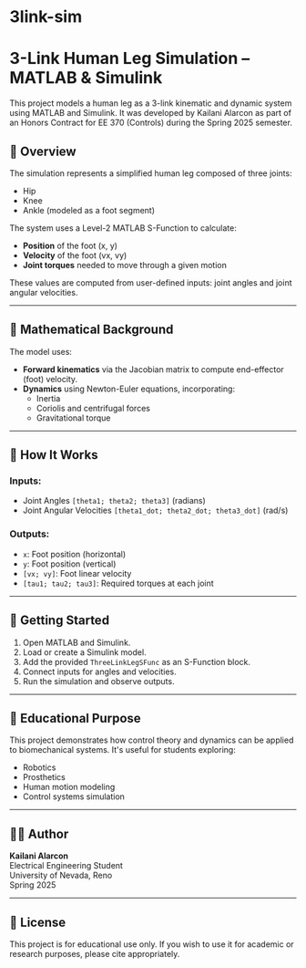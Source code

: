 # 3link-sim

# 3-Link Human Leg Simulation – MATLAB & Simulink

This project models a human leg as a 3-link kinematic and dynamic system using MATLAB and Simulink. It was developed by Kailani Alarcon as part of an Honors Contract for EE 370 (Controls) during the Spring 2025 semester.

## 🦿 Overview

The simulation represents a simplified human leg composed of three joints:
- Hip
- Knee
- Ankle (modeled as a foot segment)

The system uses a Level-2 MATLAB S-Function to calculate:
- **Position** of the foot (x, y)
- **Velocity** of the foot (vx, vy)
- **Joint torques** needed to move through a given motion

These values are computed from user-defined inputs: joint angles and joint angular velocities.

---

## 📐 Mathematical Background

The model uses:

- **Forward kinematics** via the Jacobian matrix to compute end-effector (foot) velocity.
- **Dynamics** using Newton-Euler equations, incorporating:
  - Inertia
  - Coriolis and centrifugal forces
  - Gravitational torque

---

## 🔧 How It Works

### Inputs:
- Joint Angles `[theta1; theta2; theta3]` (radians)
- Joint Angular Velocities `[theta1_dot; theta2_dot; theta3_dot]` (rad/s)

### Outputs:
- `x`: Foot position (horizontal)
- `y`: Foot position (vertical)
- `[vx; vy]`: Foot linear velocity
- `[tau1; tau2; tau3]`: Required torques at each joint

---

## 🧪 Getting Started

1. Open MATLAB and Simulink.
2. Load or create a Simulink model.
3. Add the provided `ThreeLinkLegSFunc` as an S-Function block.
4. Connect inputs for angles and velocities.
5. Run the simulation and observe outputs.

---

## 🧠 Educational Purpose

This project demonstrates how control theory and dynamics can be applied to biomechanical systems. It's useful for students exploring:
- Robotics
- Prosthetics
- Human motion modeling
- Control systems simulation

---

## 👩‍💻 Author

**Kailani Alarcon**  
Electrical Engineering Student  
University of Nevada, Reno  
Spring 2025

---

## 📜 License

This project is for educational use only. If you wish to use it for academic or research purposes, please cite appropriately.

